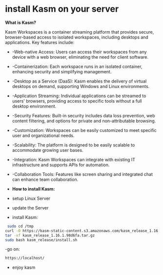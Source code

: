 # install Kasm on your server
**What is Kasm?**

Kasm Workspaces is a container streaming platform that provides secure, browser-based access to isolated workspaces, including desktops and applications. Key features include:

*  -Web-native Access: Users can access their workspaces from any device with a web browser, eliminating the need for client software.
* -Containerization: Each workspace runs in an isolated container, enhancing security and simplifying management.
*  -Desktop as a Service (DaaS): Kasm enables the delivery of virtual desktops on demand, supporting Windows and Linux environments.
*  -Application Streaming: Individual applications can be streamed to users' browsers, providing access to specific tools without a full desktop environment.
*  -Security Features: Built-in security includes data loss prevention, web content filtering, and options for private and non-attributable browsing.
*  -Customization: Workspaces can be easily customized to meet specific user and organizational needs.
*  -Scalability: The platform is designed to be easily scalable to accommodate growing user bases.
*  -Integration: Kasm Workspaces can integrate with existing IT infrastructure and supports APIs for automation.
*  -Collaboration Tools: Features like screen sharing and integrated chat can enhance team collaboration.



* **How to install Kasm:**

* setup Linux Server

* update the Server

* install Kasm:

  
```bash
 sudo cd /tmp
curl -O https://kasm-static-content.s3.amazonaws.com/kasm_release_1.16.1.98d6fa.tar.gz
tar -xf kasm_release_1.16.1.98d6fa.tar.gz
sudo bash kasm_release/install.sh
```

-go on:

  ```bash
  https://localhost/
```
* enjoy kasm
